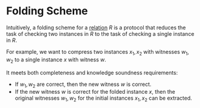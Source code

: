 # Folding Scheme

Intuitively, a folding scheme for a [relation](../relation.md) $R$ is a protocol 
that reduces the task of checking two instances in $R$ to the task of 
checking a single instance in $R$.

For example, we want to compress two instances $x_1, x_2$ with witnesses $w_1, w_2$
to a single instance $x$ with witness $w$.

It meets both completeness and knowledge soundness requirements:
- If $w_1, w_2$ are correct, then the new witness $w$ is correct.
- If the new witness $w$ is correct for the folded instance $x$, then
the original witnesses $w _ 1, w _ 2$ for the initial instances 
$x _ 1, x _ 2$ can be extracted.